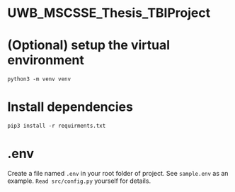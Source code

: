 # UWB_MSCSSE_Thesis_TBIProject

# (Optional) setup the virtual environment
`python3 -m venv venv`

# Install dependencies
`pip3 install -r requirments.txt`

# .env
Create a file named `.env` in your root folder of project. 
See `sample.env` as an example. `Read src/config.py` yourself for details.

